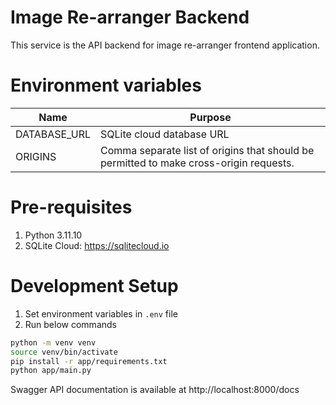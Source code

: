 # Image Re-arranger Backend

This service is the API backend for image re-arranger frontend application.

# Environment variables

| Name         | Purpose                                                                                |
| ------------ | -------------------------------------------------------------------------------------- |
| DATABASE_URL | SQLite cloud database URL                                                              |
| ORIGINS      | Comma separate list of origins that should be permitted to make cross-origin requests. |

# Pre-requisites

1. Python 3.11.10
2. SQLite Cloud: https://sqlitecloud.io

# Development Setup

1. Set environment variables in `.env` file
2. Run below commands

```bash
python -m venv venv
source venv/bin/activate
pip install -r app/requirements.txt
python app/main.py
```

Swagger API documentation is available at http://localhost:8000/docs
